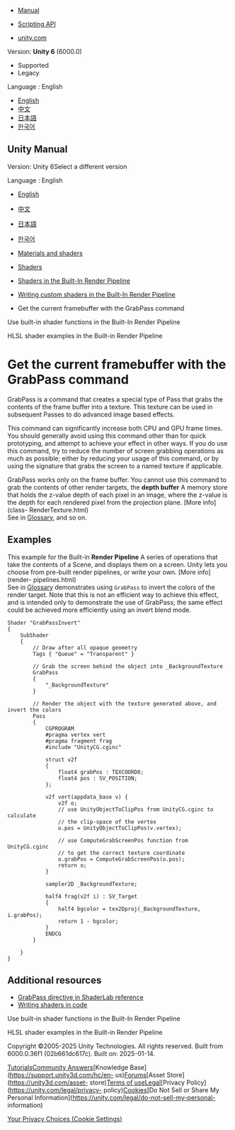 [](https://docs.unity3d.com)

  * [Manual](../Manual/index.html)
  * [Scripting API](../ScriptReference/index.html)

  * [unity.com](https://unity.com/)

Version: **Unity 6** (6000.0)

  * Supported
  * Legacy

Language : English

  * [English](/Manual/writing-shader-grabpass.html)
  * [中文](/cn/current/Manual/writing-shader-grabpass.html)
  * [日本語](/ja/current/Manual/writing-shader-grabpass.html)
  * [한국어](/kr/current/Manual/writing-shader-grabpass.html)

[](https://docs.unity3d.com)

## Unity Manual

Version: Unity 6Select a different version

Language : English

  * [English](/Manual/writing-shader-grabpass.html)
  * [中文](/cn/current/Manual/writing-shader-grabpass.html)
  * [日本語](/ja/current/Manual/writing-shader-grabpass.html)
  * [한국어](/kr/current/Manual/writing-shader-grabpass.html)

  * [Materials and shaders](materials-and-shaders.html)
  * [Shaders](Shaders.html)
  * [Shaders in the Built-In Render Pipeline](shader-built-in-birp-landing.html)
  * [Writing custom shaders in the Built-In Render Pipeline](writing-shaders-birp.html)
  * Get the current framebuffer with the GrabPass command

[](SL-BuiltinFunctions.html)

Use built-in shader functions in the Built-In Render Pipeline

[](built-in-shader-examples.html)

HLSL shader examples in the Built-in Render Pipeline

# Get the current framebuffer with the GrabPass command

GrabPass is a command that creates a special type of Pass that grabs the
contents of the frame buffer into a texture. This texture can be used in
subsequent Passes to do advanced image based effects.

This command can significantly increase both CPU and GPU frame times. You
should generally avoid using this command other than for quick prototyping,
and attempt to achieve your effect in other ways. If you do use this command,
try to reduce the number of screen grabbing operations as much as possible;
either by reducing your usage of this command, or by using the signature that
grabs the screen to a named texture if applicable.

GrabPass works only on the frame buffer. You cannot use this command to grab
the contents of other render targets, the **depth buffer** A memory store that
holds the z-value depth of each pixel in an image, where the z-value is the
depth for each rendered pixel from the projection plane. [More info](class-
RenderTexture.html)  
See in [Glossary](Glossary.html#depthbuffer), and so on.

## Examples

This example for the Built-in **Render Pipeline** A series of operations that
take the contents of a Scene, and displays them on a screen. Unity lets you
choose from pre-built render pipelines, or write your own. [More info](render-
pipelines.html)  
See in [Glossary](Glossary.html#Renderpipeline) demonstrates using `GrabPass`
to invert the colors of the render target. Note that this is not an efficient
way to achieve this effect, and is intended only to demonstrate the use of
GrabPass; the same effect could be achieved more efficiently using an invert
blend mode.

    
    
    Shader "GrabPassInvert"
    {
        SubShader
        {
            // Draw after all opaque geometry
            Tags { "Queue" = "Transparent" }
    
            // Grab the screen behind the object into _BackgroundTexture
            GrabPass
            {
                "_BackgroundTexture"
            }
    
            // Render the object with the texture generated above, and invert the colors
            Pass
            {
                CGPROGRAM
                #pragma vertex vert
                #pragma fragment frag
                #include "UnityCG.cginc"
    
                struct v2f
                {
                    float4 grabPos : TEXCOORD0;
                    float4 pos : SV_POSITION;
                };
    
                v2f vert(appdata_base v) {
                    v2f o;
                    // use UnityObjectToClipPos from UnityCG.cginc to calculate 
                    // the clip-space of the vertex
                    o.pos = UnityObjectToClipPos(v.vertex);
    
                    // use ComputeGrabScreenPos function from UnityCG.cginc
                    // to get the correct texture coordinate
                    o.grabPos = ComputeGrabScreenPos(o.pos);
                    return o;
                }
    
                sampler2D _BackgroundTexture;
    
                half4 frag(v2f i) : SV_Target
                {
                    half4 bgcolor = tex2Dproj(_BackgroundTexture, i.grabPos);
                    return 1 - bgcolor;
                }
                ENDCG
            }
    
        }
    }
    
    

## Additional resources

  * [GrabPass directive in ShaderLab reference](SL-GrabPass.html)
  * [Writing shaders in code](shader-writing.html)

[](SL-BuiltinFunctions.html)

Use built-in shader functions in the Built-In Render Pipeline

[](built-in-shader-examples.html)

HLSL shader examples in the Built-in Render Pipeline

Copyright ©2005-2025 Unity Technologies. All rights reserved. Built from
6000.0.36f1 (02b661dc617c). Built on: 2025-01-14.

[Tutorials](https://learn.unity.com/)[Community
Answers](https://answers.unity3d.com)[Knowledge
Base](https://support.unity3d.com/hc/en-
us)[Forums](https://forum.unity3d.com)[Asset Store](https://unity3d.com/asset-
store)[Terms of
use](https://docs.unity3d.com/Manual/TermsOfUse.html)[Legal](https://unity.com/legal)[Privacy
Policy](https://unity.com/legal/privacy-
policy)[Cookies](https://unity.com/legal/cookie-policy)[Do Not Sell or Share
My Personal Information](https://unity.com/legal/do-not-sell-my-personal-
information)

[Your Privacy Choices (Cookie Settings)](javascript:void\(0\);)

